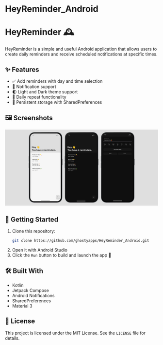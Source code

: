 # HeyReminder_Android
# HeyReminder 🕰️

HeyReminder is a simple and useful Android application that allows users to create daily reminders and receive scheduled notifications at specific times.

## ✨ Features

- ✅ Add reminders with day and time selection
- 🔔 Notification support
- 🌓 Light and Dark theme support
- 📅 Daily repeat functionality
- 💾 Persistent storage with SharedPreferences

## 🖼️ Screenshots

![Main Screen](screenshots/screenshot_1.png)


## 🚀 Getting Started

1. Clone this repository:
   ```bash
   git clone https://github.com/ghostyapps/HeyReminder_Android.git
   ```
2. Open it with Android Studio
3. Click the `Run` button to build and launch the app 🚀

## 🛠️ Built With

- Kotlin
- Jetpack Compose
- Android Notifications
- SharedPreferences
- Material 3

## 📃 License

This project is licensed under the MIT License. See the `LICENSE` file for details.